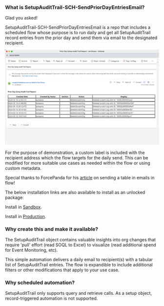 ### What is SetupAuditTrail-SCH-SendPriorDayEntriesEmail?

Glad you asked! 

SetupAuditTrail-SCH-SendPriorDayEntriesEmail is a repo that includes a scheduled flow whose purpose is to 
run daily and get all SetupAuditTrail record entries from the prior day and send them via email to the designated recipient.

![Screenshot of a comment on a GitHub issue showing an image, added in the Markdown, of an Octocat smiling and raising a tentacle.](https://github.com/ibrownreadystart/SetupAuditTrail-SCH-SendPriorDayEntriesEmail/blob/main/images/PriorDaySetupAuditTrailReportEmail.png)

For the purpose of demonstration, a custom label is included with the recipient address which the flow targets for the daily send. This can be modified for more suitable use cases as needed within the flow or using custom metadata. 

Special thanks to ForcePanda for his [article](https://forcepanda.wordpress.com/2021/03/23/how-to-send-table-in-emails-via-flow/) on sending a table in emails in flow!

The below installation links are also available to install as an unlocked package:

Install in [Sandbox](https://test.salesforce.com/packaging/installPackage.apexp?p0=04tU1000000LFNRIA4).

Install in [Production](https://login.salesforce.com/packaging/installPackage.apexp?p0=04tU1000000LFNRIA4).

### Why create this and make it available?

The SetupAuditTrail object contains valuable insights into org changes that require 'pull' effort (read SOQL to Excel) to visualize (read additional spend for Event Monitoring, etc). 

This simple automation delivers a daily email to recipient(s) with a tabular list of SetupAuditTrail entries. The flow is expandible to include additional filters or other modifications that apply to your use case.

### Why scheduled automation?

SetupAuditTrail only supports query and retrieve calls. As a setup object, record-triggered automation is not supported.
